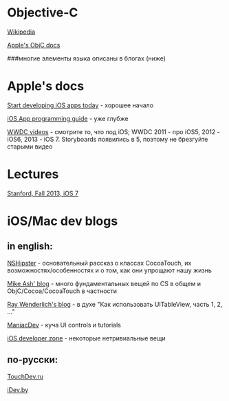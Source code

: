 # Objective-C

<a href=http://en.wikipedia.org/wiki/Objective-C#Garbage_collection>Wikipedia</a>

<a href=https://developer.apple.com/library/ios/documentation/Cocoa/Conceptual/ProgrammingWithObjectiveC/Introduction/Introduction.html>Apple's ObjC docs</a>

###многие элементы языка описаны в блогах (ниже)


# Apple's docs

<a href=https://developer.apple.com/library/ios/referencelibrary/GettingStarted/RoadMapiOS/index.html>Start developing iOS apps today</a> - хорошее начало

<a href=https://developer.apple.com/library/ios/documentation/iPhone/Conceptual/iPhoneOSProgrammingGuide/Introduction/Introduction.html>iOS App programming guide</a> - уже глубже

<a href=https://developer.apple.com/videos/>WWDC videos</a> - смотрите то, что под iOS; WWDC 2011 - про iOS5, 2012 - iOS6, 2013 - iOS 7. Storyboards появились в 5, поэтому не брезгуйте старыми видео

# Lectures

<a href=https://itunes.apple.com/us/course/developing-ios-7-apps-for/id733644550>Stanford, Fall 2013, iOS 7</a>

# iOS/Mac dev blogs
## in english:
<a href=http://nshipster.com/>NSHipster</a> - основательный рассказ о классах CocoaTouch, их возможностях/особенностях и о том, как они упрощают нашу жизнь

<a href=http://mikeash.com/pyblog/>Mike Ash' blog</a> - много фундаментальных вещей по CS в общем и ObjC/Cocoa/CocoaTouch в частности

<a href=http://www.raywenderlich.com/>Ray Wenderlich's blog</a> - в духе "Как использовать UITableView, часть 1, 2, ..."

<a href=http://maniacdev.com/>ManiacDev</a> - куча UI controls и tutorials

<a href=http://iosdeveloperzone.com/category/code-snippets/>iOS developer zone</a> - некоторые нетривиальные вещи

## по-русски:
<a href=http://touchdev.ru/>TouchDev.ru</a>

<a href=http://idev.by/category/ios/>iDev.by</a>
